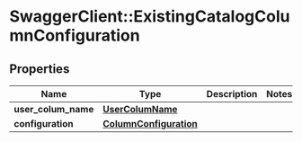 # SwaggerClient::ExistingCatalogColumnConfiguration

## Properties
Name | Type | Description | Notes
------------ | ------------- | ------------- | -------------
**user_colum_name** | [**UserColumName**](UserColumName.md) |  | 
**configuration** | [**ColumnConfiguration**](ColumnConfiguration.md) |  | 


